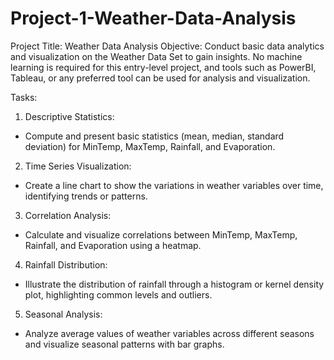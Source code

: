 # Project-1-Weather-Data-Analysis
Project Title: Weather Data Analysis    Objective: Conduct basic data analytics and visualization on the Weather Data Set to gain insights. No machine learning is required for this entry-level project, and tools such as PowerBI, Tableau, or any preferred tool can be used for analysis and visualization.

Tasks:
1. Descriptive Statistics:
- Compute and present basic statistics (mean, median, standard deviation) for
MinTemp, MaxTemp, Rainfall, and Evaporation.
2. Time Series Visualization:
- Create a line chart to show the variations in weather variables over time,
identifying trends or patterns.
3. Correlation Analysis:
- Calculate and visualize correlations between MinTemp, MaxTemp, Rainfall,
and Evaporation using a heatmap.
4. Rainfall Distribution:
- Illustrate the distribution of rainfall through a histogram or kernel density
plot, highlighting common levels and outliers.
5. Seasonal Analysis:
- Analyze average values of weather variables across different seasons and
visualize seasonal patterns with bar graphs.
